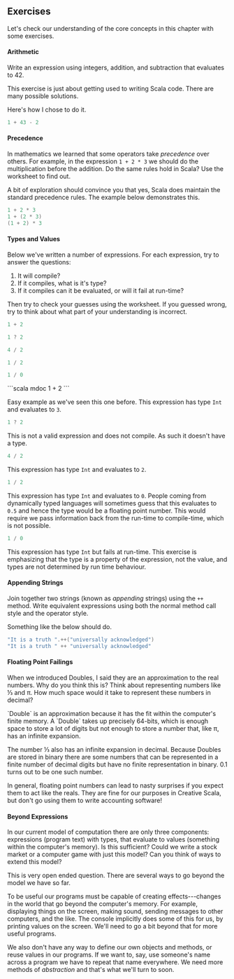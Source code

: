 ## Exercises

Let's check our understanding of the core concepts in this chapter with some exercises.

#### Arithmetic

Write an expression using integers, addition, and subtraction that evaluates to 42.

This exercise is just about getting used to writing Scala code. There are many possible solutions.

<div class="solution">

Here's how I chose to do it.

```scala mdoc
1 + 43 - 2
```
</div>


#### Precedence

In mathematics we learned that some operators take *precedence* over others. For example, in the expression `1 + 2 * 3` we should do the multiplication before the addition. Do the same rules hold in Scala? Use the worksheet to find out.

<div class="solution">
A bit of exploration should convince you that yes, Scala does maintain the standard precedence rules. The example below demonstrates this.

```scala mdoc
1 + 2 * 3
1 + (2 * 3)
(1 + 2) * 3
```
</div>

#### Types and Values

Below we've written a number of expressions. For each expression, try to answer the questions:

1. It will compile?
2. If it compiles, what is it's type?
3. If it compiles can it be evaluated, or will it fail at run-time?

Then try to check your guesses using the worksheet. If you guessed wrong, try to think about what part of your understanding is incorrect. 

```scala mdoc:silent
1 + 2
```

```scala mdoc:silent:fail
1 ? 2
```

```scala mdoc:silent
4 / 2
```

```scala mdoc:silent
1 / 2
```

```scala mdoc:silent:crash
1 / 0
```

<div class="solution">
```scala mdoc
1 + 2
```

Easy example as we've seen this one before. This expression has type `Int` and evaluates to `3`.


```scala mdoc:fail
1 ? 2
```

This is not a valid expression and does not compile. As such it doesn't have a type.

```scala mdoc
4 / 2
```

This expression has type `Int` and evaluates to `2`.

```scala mdoc
1 / 2
```

This expression has type `Int` and evaluates to `0`. People coming from dynamically typed languages will sometimes guess that this evaluates to `0.5` and hence the type would be a floating point number. This would require we pass information back from the run-time to compile-time, which is not possible.

```scala mdoc:fail
1 / 0
```

This expression has type `Int` but fails at run-time. This exercise is emphasizing that the type is a property of the expression, not the value, and types are not determined by run time behaviour.
</div>

#### Appending Strings

Join together two strings (known as *appending* strings) using the `++` method. Write equivalent expressions using both the normal method call style and the operator style.

<div class="solution">
Something like the below should do.

```scala mdoc
"It is a truth ".++("universally acknowledged")
"It is a truth " ++ "universally acknowledged"
```
</div>



#### Floating Point Failings

When we introduced Doubles, I said they are an approximation to the real numbers. Why do you think this is? Think about representing numbers like ⅓ and π. How much space would it take to represent these numbers in decimal?

<div class="solution">
`Double` is an approximation because it has the fit within the computer's finite memory. A `Double` takes up precisely 64-bits, which is enough space to store a lot of digits but not enough to store a number that, like π, has an infinite expansion.

The number ⅓ also has an infinite expansion in decimal. Because Doubles are stored in binary there are some numbers that can be represented in a finite number of decimal digits but have no finite representation in binary. 0.1 turns out to be one such number.

In general, floating point numbers can lead to nasty surprises if you expect them to act like the reals. They are fine for our purposes in Creative Scala, but don't go using them to write accounting software!
</div>

#### Beyond Expressions

In our current model of computation there are only three components: expressions (program text) with types, that evaluate to values (something within the computer's memory). Is this sufficient? Could we write a stock market or a computer game with just this model? Can you think of ways to extend this model?

<div class="solution">
This is very open ended question. There are several ways to go beyond the model we have so far.

To be useful our programs must be capable of creating effects---changes in the world that go beyond the computer's memory. For example, displaying things on the screen, making sound, sending messages to other computers, and the like. The console implicitly does some of this for us, by printing values on the screen. We'll need to go a bit beyond that for more useful programs.

We also don't have any way to define our own objects and methods, or reuse values in our programs. If we want to, say, use someone's name across a program we have to repeat that name everywhere. We need more methods of *abstraction* and that's what we'll turn to soon.
</div>
